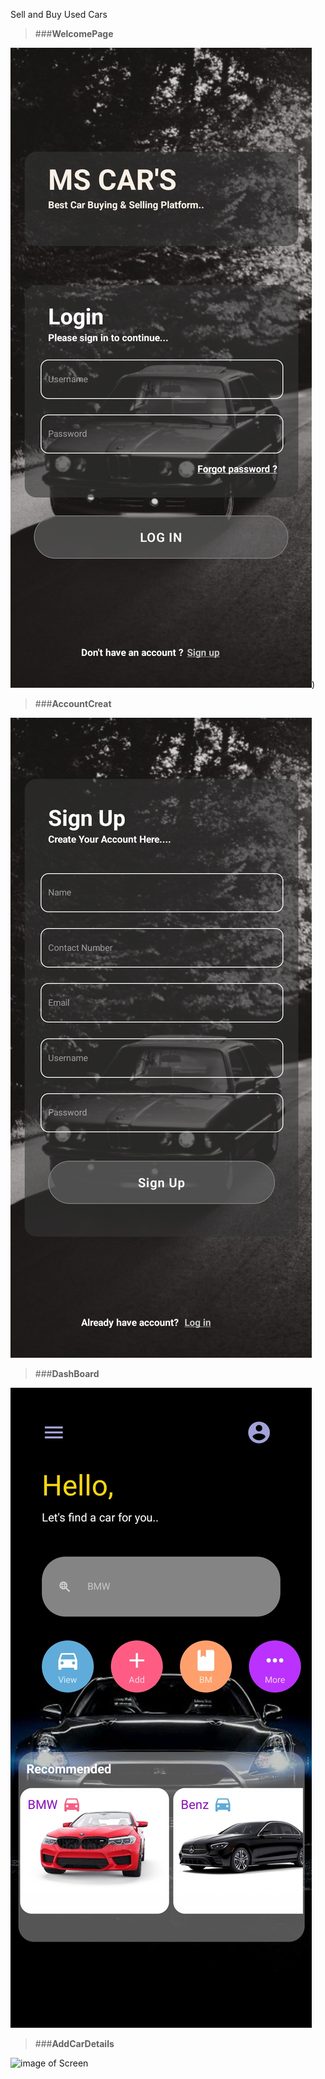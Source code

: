 Sell and Buy Used Cars




> ###**WelcomePage**

![image of Screen](src/Screens/LogInPage/pic/LogApp.jpg))

> ###**AccountCreat**

![image of Screen](src/Screens/LogInPage/pic/AccCreApp.jpg)

> ###**DashBoard**

![image of Screen](src/Screens/LogInPage/pic/DHBApp.jpg)

> ###**AddCarDetails**

![image of Screen](src/Screens/LogInPage/pic/AddCarApp.jpg=100x20)


